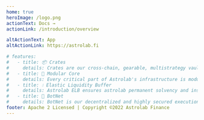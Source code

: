 ```yaml
---
home: true
heroImage: /logo.png
actionText: Docs →
actionLink: /introduction/overview

altActionText: App
altActionLink: https://astrolab.fi

# features:
#   - title: 📦 Crates
#     details: Crates are our cross-chain, gearable, multistrategy vault, expanding the farming horizon to uncharted diversification and scalability
#   - title: 🧩 Modular Core
#     details: Every critical part of Astrolab's infrastructure is modular, the Crate through ERC-4626 standardization, our cross-chain messaging and bridging layers through bridge agnosticity, and much more
#   - title: 💧 Elastic Liquidity Buffer
#     details: Astrolab ELB ensures astrolab permanent solvency and instantaneous and low cost withdrawals at scale by using an internal, single-sided, bonded liquidity pool
#   - title: 🤖 BotNet
#     details: BotNet is our decentralized and highly secured execution layer, enabling smooth execution of complex strategies across networks at scale
footer: Apache 2 Licensed | Copyright ©2022 Astrolab Finance
---
```

